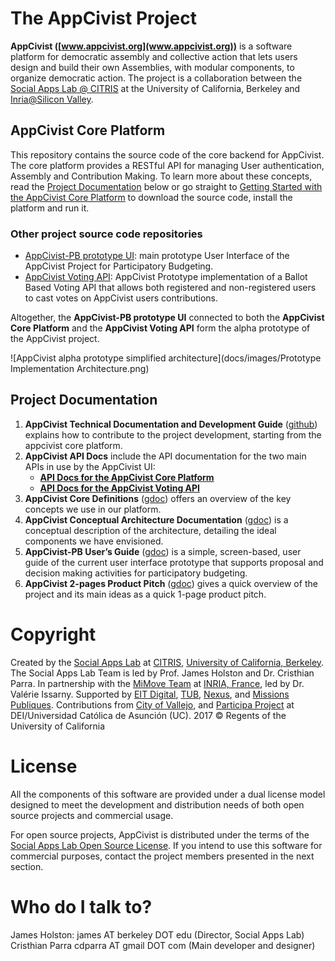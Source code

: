 # The AppCivist Project 

**AppCivist ([www.appcivist.org](www.appcivist.org))** is a software platform for democratic assembly and collective action that lets users design and build their own Assemblies, with modular components, to organize democratic action. The project  is a collaboration between the [Social Apps Lab @ CITRIS](http://citris-uc.org/initiatives/social-apps-lab/) at the University of California, Berkeley and [Inria@Silicon Valley](https://project.inria.fr/siliconvalley/). 

## AppCivist Core Platform

This repository contains the source code of the core backend for AppCivist. The core platform provides a RESTful API for managing User authentication, Assembly and Contribution Making. To learn more about these concepts, read the [Project Documentation](#project-documentation) below or go straight to [Getting Started with the AppCivist Core Platform](docs/getting-started.md) to download the source code, install the platform and run it.   

### Other project source code repositories 
* [AppCivist-PB prototype UI](https://github.com/socialappslab/appcivist-pb-client): main prototype User Interface of the AppCivist Project for Participatory Budgeting.
* [AppCivist Voting API](https://github.com/socialappslab/appcivist-voting-api): AppCivist Prototype implementation of a Ballot Based Voting API that allows both registered and non-registered users to cast votes on AppCivist users contributions. 

Altogether, the **AppCivist-PB prototype UI** connected to both the **AppCivist Core Platform** and the **AppCivist Voting API** form the alpha prototype of the AppCivist project.

![AppCivist alpha prototype simplified architecture](docs/images/Prototype Implementation Architecture.png)  

## Project Documentation

1. **AppCivist Technical Documentation and Development Guide** ([github](docs/architecture.md)) explains how to contribute to the project development, starting from the appcivist core platform.
2.  **AppCivist API Docs** include the API documentation for the two main APIs in use by the AppCivist UI: 
    * **[API Docs for the AppCivist Core Platform](https://platform.appcivist.org/api/doc)**
    * **[API Docs for the AppCivist Voting API](https://platform.appcivist.org/voting/docs/api/v0.html)**
3. **AppCivist Core Definitions** ([gdoc](https://docs.google.com/document/d/1mgT9ac9c6bvhGMZ7_IHLYAAgwHxr06gK57RC1BI8gPQ/edit?usp=sharing)) offers an overview of the key concepts we use in our platform. 
4. **AppCivist Conceptual Architecture Documentation** ([gdoc](https://docs.google.com/document/d/1K0aceRhEYoW04D9CjM9g3LbQYuDKXD08yLLPkuhZJQ8/edit?usp=sharing)) is a conceptual description of the architecture, detailing the ideal components we have envisioned. 
5. **AppCivist-PB User’s Guide** ([gdoc](https://docs.google.com/document/d/1a2jmVKqtZSM2VRxTMImRFGbjsgRQpFXl7RHHjW1022U/edit?usp=sharing)) is a simple, screen-based, user guide of the current user interface prototype that supports proposal and decision making activities for participatory budgeting. 
6. **AppCivist 2-pages Product Pitch** ([gdoc](https://docs.google.com/document/d/14n4_EF36vXYfiA6FVPbrbzWyhadA08t6wV1bkEYJw3o/edit?usp=sharing)) gives a quick overview of the project and its main ideas as a quick 1-page product pitch.  

# Copyright

Created by the [Social Apps Lab](http://www.socialappslab.org/) at [CITRIS](http://citris-uc.org/), [University of California, Berkeley](http://www.berkeley.edu/). 
The Social Apps Lab Team is led by Prof. James Holston and Dr. Cristhian Parra. 
In partnership with the [MiMove Team](https://www.inria.fr/en/teams/mimove) at [INRIA, France](https://www.inria.fr/), led by Dr. Valérie Issarny. 
Supported by [EIT Digital](https://www.eitdigital.eu/), [TUB](http://www.tu-berlin.de/), [Nexus](http://www.nexusinstitut.de/index.php/en), and [Missions Publiques](https://missionspubliques.org/).
Contributions from [City of Vallejo](http://www.ci.vallejo.ca.us/), and [Participa Project](http://www.dei.uc.edu.py/proyectos/participa/?lang=es) at DEI/Universidad Católica de Asunción (UC).
2017 © Regents of the University of California

# License

All the components of this software are provided under a dual license model designed to meet the development and distribution needs of both open source projects and commercial usage. 

For open source projects, AppCivist is distributed under the terms of the [Social Apps Lab Open Source License](LICENSE). If you intend to use this software for commercial purposes, contact the project members presented in the next section.

# Who do I talk to?
James Holston: james AT berkeley DOT edu (Director, Social Apps Lab)
Cristhian Parra cdparra AT gmail DOT com (Main developer and designer)

